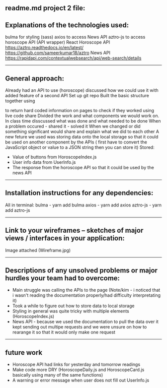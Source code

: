 ## readme.md project 2 file:

## Explanations of the technologies used:

bulma for styling (sass)
axios to access News API
aztro-js to access horoscope API (API wrapper)
React
Horoscope API
https://aztro.readthedocs.io/en/latest/
https://github.com/sameerkumar18/aztro
News API
https://rapidapi.com/contextualwebsearch/api/web-search/details

---

## General approach:

Already had an API to use (horoscope) discussed how we could use it with added feature of a second API
Set up git repo
Built the basic structure together using <p></p> to return hard coded information on pages to check if they worked using live code share
Divided the work and what components we would work on. In class time disscussed what was done and what needed to be done
When a problem occured - shared it - solved it
When we changed or did something significant would share and explain what we did to each other
A new feture we used was storing data onto the local storage so that it could be used on another component by the APIs ( first have to convert the JavaScript object or value to a JSON string then you can store it)
Stored:

- Value of buttons from HoroscopeIndex.js
- User info data from UserInfo.js
- The response from the horoscope API so that it could be used by the news API

---

## Installation instructions for any dependencies:

All in terminal:
bulma - yarn add bulma
axios - yarn add axios
aztro-js - yarn add aztro-js

---

## Link to your wireframes – sketches of major views / interfaces in your application:

Image attached (Wireframe.jpg)

---

## Descriptions of any unsolved problems or major hurdles your team had to overcome:

- Main struggle was calling the APIs to the page (Note/kim - i noticed that i wasn't reading the documentation properly/had difficulty interpretating it)
- Took a while to figure out how to store data to local storage
- Styling in general was quite tricky with multiple elements (HoroscopeIndex.js)
- News API - because we used the documentation to pull the data over it kept sending out multipe requests and we were unsure on how to rearange it so that it would only make one request

---

## future work

- Horoscope API had links for yesterday and tomorrow readings
- Make code more DRY (HoroscopeDaily.js and HoroscopeCard.js basically using many of the same functions)
- A warning or error message when user does not fill out UserInfo.js
